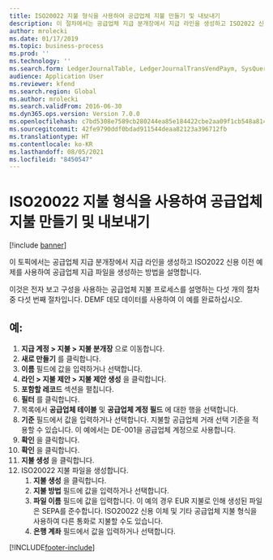 ```yaml
---
title: ISO20022 지불 형식을 사용하여 공급업체 지불 만들기 및 내보내기
description: 이 절차에서는 공급업체 지급 분개장에서 지급 라인을 생성하고 ISO2022 신용 이전 예제를 사용하여 공급업체 지급 파일을 생성하는 방법을 보여줍니다.
author: mrolecki
ms.date: 01/17/2019
ms.topic: business-process
ms.prod: ''
ms.technology: ''
ms.search.form: LedgerJournalTable, LedgerJournalTransVendPaym, SysQueryForm, VendPaymProposalEdit, BankAccountTableLookUp
audience: Application User
ms.reviewer: kfend
ms.search.region: Global
ms.author: mrolecki
ms.search.validFrom: 2016-06-30
ms.dyn365.ops.version: Version 7.0.0
ms.openlocfilehash: c7bd5308e7589cb280244ea85e184422cbe2aa09f1cb548a81445defbd082e42
ms.sourcegitcommit: 42fe9790ddf0bdad911544deaa82123a396712fb
ms.translationtype: HT
ms.contentlocale: ko-KR
ms.lasthandoff: 08/05/2021
ms.locfileid: "8450547"
---
```

# <a name="create-and-export-vendor-payments-using-iso20022-payment-format"></a>ISO20022 지불 형식을 사용하여 공급업체 지불 만들기 및 내보내기

[!include [banner](../../includes/banner.md)]

이 토픽에서는 공급업체 지급 분개장에서 지급 라인을 생성하고 ISO2022 신용 이전 예제를 사용하여 공급업체 지급 파일을 생성하는 방법을 설명합니다.

이것은 전자 보고 구성을 사용하는 공급업체 지불 프로세스를 설명하는 다섯 개의 절차 중 다섯 번째 절차입니다. DEMF 데모 데이터를 사용하여 이 예를 완료하십시오.

## <a name="example"></a>예:

1.    **지급 계정 > 지불 > 지불 분개장** 으로 이동합니다.
2.    **새로 만들기** 를 클릭합니다.
3.    **이름** 필드에 값을 입력하거나 선택합니다.
4.    **라인 > 지불 제안 > 지불 제안 생성** 을 클릭합니다.
5.    **포함할 레코드** 섹션을 펼칩니다.
6.    **필터** 를 클릭합니다.
7.    목록에서 **공급업체 테이블** 및 **공급업체 계정 필드** 에 대한 행을 선택합니다.
8.    **기준** 필드에서 값을 입력하거나 선택합니다. 지불할 공급업체 거래 선택 기준을 적용할 수 있습니다. 이 예에서는 DE-001을 공급업체 계정으로 사용합니다.
12.    **확인** 을 클릭합니다.
13.    **확인** 을 클릭합니다.
14.    **지불 생성** 을 클릭합니다.
15. ISO20022 지불 파일을 생성합니다.
    1.    **지불 생성** 을 클릭합니다.
    2.    **지불 방법** 필드에 값을 입력하거나 선택합니다.
    3.    **파일 이름** 필드에 값을 입력합니다. 이 예의 경우 EUR 지불로 인해 생성된 파일은 SEPA를 준수합니다. ISO20022 신용 이체 및 기타 공급업체 지불 형식을 사용하여 다른 통화로 지불할 수도 있습니다.
    4.    **은행 계좌** 필드에서 값을 입력하거나 선택합니다.



[!INCLUDE[footer-include](../../../includes/footer-banner.md)]